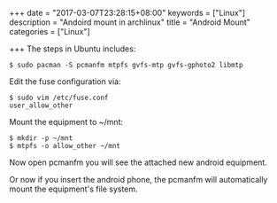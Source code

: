 +++
date = "2017-03-07T23:28:15+08:00"
keywords = ["Linux"]
description = "Andoird mount in archlinux"
title = "Android Mount"
categories = ["Linux"]

+++
The steps in Ubuntu includes:    

```
$ sudo pacman -S pcmanfm mtpfs gvfs-mtp gvfs-gphoto2 libmtp
```

Edit the fuse configuration via:    

```
$ sudo vim /etc/fuse.conf
user_allow_other
```
Mount the equipment to ~/mnt:    

```
$ mkdir -p ~/mnt
$ mtpfs -o allow_other ~/mnt
```
Now open pcmanfm you will see the attached new android equipment.    

Or now if you insert the android phone, the pcmanfm will automatically mount
the equipment's file system.    
